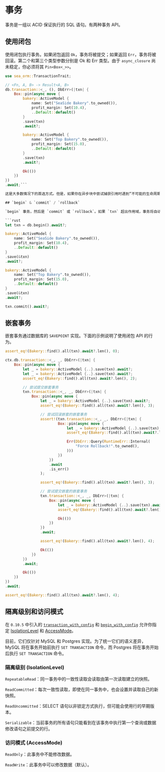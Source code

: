 # 事务

事务是一组以 ACID 保证执行的 SQL 语句。有两种事务 API。

## 使用闭包

使用闭包执行事务。如果闭包返回 `Ok`，事务将被提交；如果返回 `Err`，事务将被回滚。第二个和第三个类型参数分别是 Ok 和 Err 类型。由于 `async_closure` 尚未稳定，你必须将其 `Pin<Box<_>>`。

```rust
use sea_orm::TransactionTrait;

// <Fn, A, B> -> Result<A, B>
db.transaction::<_, (), DbErr>(|txn| {
    Box::pin(async move {
        bakery::ActiveModel {
            name: Set("SeaSide Bakery".to_owned()),
            profit_margin: Set(10.4),
            ..Default::default()
        }
        .save(txn)
        .await?;

        bakery::ActiveModel {
            name: Set("Top Bakery".to_owned()),
            profit_margin: Set(15.0),
            ..Default::default()
        }
        .save(txn)
        .await?;

        Ok(())
    })
})
.await;```

这是大多数情况下的首选方式。但是，如果你在异步块中尝试捕获引用时遇到“不可能的生命周期”，那么以下 API 是解决方案。

## `begin` & `commit` / `rollback`

`begin` 事务，然后是 `commit` 或 `rollback`。如果 `txn` 超出作用域，事务将自动回滚。

```rust
let txn = db.begin().await?;

bakery::ActiveModel {
    name: Set("SeaSide Bakery".to_owned()),
    profit_margin: Set(10.4),
    ..Default::default()
}
.save(&txn)
.await?;

bakery::ActiveModel {
    name: Set("Top Bakery".to_owned()),
    profit_margin: Set(15.0),
    ..Default::default()
}
.save(&txn)
.await?;

txn.commit().await?;
```

## 嵌套事务

嵌套事务通过数据库的 `SAVEPOINT` 实现。下面的示例说明了使用闭包 API 的行为。

```rust
assert_eq!(Bakery::find().all(txn).await?.len(), 0);

ctx.db.transaction::<_, _, DbErr>(|txn| {
    Box::pin(async move {
        let _ = bakery::ActiveModel {..}.save(txn).await?;
        let _ = bakery::ActiveModel {..}.save(txn).await?;
        assert_eq!(Bakery::find().all(txn).await?.len(), 2);

        // 尝试提交嵌套事务
        txn.transaction::<_, _, DbErr>(|txn| {
            Box::pin(async move {
                let _ = bakery::ActiveModel {..}.save(txn).await?;
                assert_eq!(Bakery::find().all(txn).await?.len(), 3);

                // 尝试回滚嵌套的嵌套事务
                assert!(txn.transaction::<_, _, DbErr>(|txn| {
                        Box::pin(async move {
                            let _ = bakery::ActiveModel {..}.save(txn).await?;
                            assert_eq!(Bakery::find().all(txn).await?.len(), 4);

                            Err(DbErr::Query(RuntimeErr::Internal(
                                "Force Rollback!".to_owned(),
                            )))
                        })
                    })
                    .await
                    .is_err()
                );

                assert_eq!(Bakery::find().all(txn).await?.len(), 3);

                // 尝试提交嵌套的嵌套事务
                txn.transaction::<_, _, DbErr>(|txn| {
                    Box::pin(async move {
                        let _ = bakery::ActiveModel {..}.save(txn).await?;
                        assert_eq!(Bakery::find().all(txn).await?.len(), 4);

                        Ok(())
                    })
                })
                .await;

                assert_eq!(Bakery::find().all(txn).await?.len(), 4);

                Ok(())
            })
        })
        .await;

        Ok(())
    })
})
.await;

assert_eq!(Bakery::find().all(txn).await?.len(), 4);
```

## 隔离级别和访问模式

在 `0.10.5` 中引入的 [`transaction_with_config`](https://docs.rs/sea-orm/*/sea_orm/trait.TransactionTrait.html#tymethod.transaction_with_config) 和 [`begin_with_config`](https://docs.rs/sea-orm/*/sea_orm/trait.TransactionTrait.html#tymethod.begin_with_config) 允许你指定 [IsolationLevel](https://docs.rs/sea-orm/*/sea_orm/enum.IsolationLevel.html) 和 [AccessMode](https://docs.rs/sea-orm/*/sea_orm/enum.AccessMode.html)。

目前，它们仅针对 MySQL 和 Postgres 实现。为了统一它们的语义差异，MySQL 将在事务开始前执行 `SET TRANSACTION` 命令，而 Postgres 将在事务开始后执行 `SET TRANSACTION` 命令。

### 隔离级别 (IsolationLevel)

`RepeatableRead`：同一事务中的一致性读取会读取由第一次读取建立的快照。

`ReadCommitted`：每次一致性读取，即使在同一事务中，也会设置并读取自己的新快照。

`ReadUncommitted`：SELECT 语句以非锁定方式执行，但可能会使用行的早期版本。

`Serializable`：当前事务的所有语句只能看到在该事务中执行第一个查询或数据修改语句之前提交的行。

### 访问模式 (AccessMode)

`ReadOnly`：此事务中不能修改数据。

`ReadWrite`：此事务中可以修改数据（默认）。